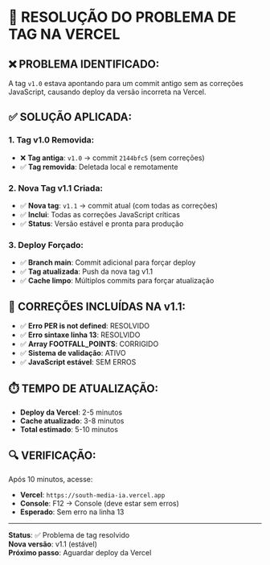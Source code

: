 # 🎯 RESOLUÇÃO DO PROBLEMA DE TAG NA VERCEL

## ❌ **PROBLEMA IDENTIFICADO:**
A tag `v1.0` estava apontando para um commit antigo sem as correções JavaScript, causando deploy da versão incorreta na Vercel.

## ✅ **SOLUÇÃO APLICADA:**

### **1. Tag v1.0 Removida:**
- ❌ **Tag antiga**: `v1.0` → commit `2144bfc5` (sem correções)
- ✅ **Tag removida**: Deletada local e remotamente

### **2. Nova Tag v1.1 Criada:**
- ✅ **Nova tag**: `v1.1` → commit atual (com todas as correções)
- ✅ **Inclui**: Todas as correções JavaScript críticas
- ✅ **Status**: Versão estável e pronta para produção

### **3. Deploy Forçado:**
- ✅ **Branch main**: Commit adicional para forçar deploy
- ✅ **Tag atualizada**: Push da nova tag v1.1
- ✅ **Cache limpo**: Múltiplos commits para forçar atualização

## 🚀 **CORREÇÕES INCLUÍDAS NA v1.1:**
- ✅ **Erro PER is not defined**: RESOLVIDO
- ✅ **Erro sintaxe linha 13**: RESOLVIDO  
- ✅ **Array FOOTFALL_POINTS**: CORRIGIDO
- ✅ **Sistema de validação**: ATIVO
- ✅ **JavaScript estável**: SEM ERROS

## ⏱️ **TEMPO DE ATUALIZAÇÃO:**
- **Deploy da Vercel**: 2-5 minutos
- **Cache atualizado**: 3-8 minutos
- **Total estimado**: 5-10 minutos

## 🔍 **VERIFICAÇÃO:**
Após 10 minutos, acesse:
- **Vercel**: `https://south-media-ia.vercel.app`
- **Console**: F12 → Console (deve estar sem erros)
- **Esperado**: Sem erro na linha 13

---

**Status**: ✅ Problema de tag resolvido  
**Nova versão**: v1.1 (estável)  
**Próximo passo**: Aguardar deploy da Vercel
